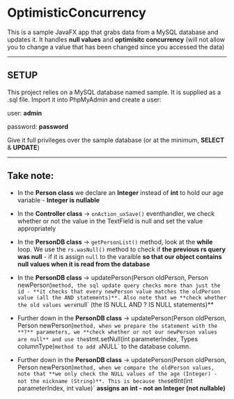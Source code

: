 # OptimisticConcurrency

This is a sample JavaFX app that grabs data from a MySQL database and updates it.
It handles **null values** and **optimisitc concurrency** (will not allow you to change a value that has been changed since you accessed the data)

---
## SETUP
This project relies on a MySQL database named sample. It is supplied as a .sql file. Import it into PhpMyAdmin and create a user:

user: **admin**

password: **password**

Give it full privileges over the sample database (or at the minimum, **SELECT** & **UPDATE**)

---
## Take note:

- In the **Person class** we declare an **Integer** instead of **int** to hold our age variable - **Integer is nullable**

- In the **Controller class** -> `onAction_uxSave()` eventhandler, we check whether or not the value in the TextField is null and set the value appropriately

- In the **PersonDB class** -> `getPersonList()` method, look at the **while** loop. We use the `rs.wasNull()` method to check if **the previous rs query was null** - if it is assign `null` to the varaible **so that our object contains null values when it is read from the database**

- In the **PersonDB class** -> updatePerson(Person oldPerson, Person newPerson)` method, the sql update query checks more than just the id - **it checks that every newPerson value matches the oldPerson value (all the AND statements)**. Also note that we **check whether the old values were `null` (the IS NULL AND ? IS NULL statements)**

- Further down in the **PersonDB class** -> updatePerson(Person oldPerson, Person newPerson)` method, when we prepare the statement with the **?** parameters, we **check whether or not our newPerson values are null** and use the `stmt.setNull(int parameterIndex, Types columnType)` method to add a `NULL` to the database column.

- Further down in the **PersonDB class** -> updatePerson(Person oldPerson, Person newPerson)` method, when we compare the oldPerson values, note that **we only check the NULL values of the age (Integer) - not the nickname (String)**. This is because the `setInt(int parameterIndex, int value)` **assigns an int - not an Integer (not nullable)**




